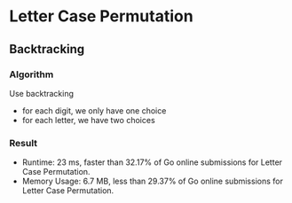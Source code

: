 # Letter Case Permutation



## Backtracking



### Algorithm

Use backtracking
- for each digit, we only have one choice
- for each letter, we have two choices


### Result

- Runtime: 23 ms, faster than 32.17% of Go online submissions for Letter Case Permutation.
- Memory Usage: 6.7 MB, less than 29.37% of Go online submissions for Letter Case Permutation.